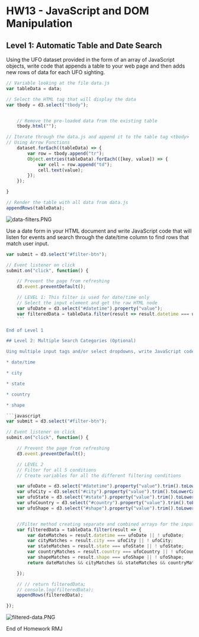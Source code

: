 
# HW13 - JavaScript and DOM Manipulation

## Level 1: Automatic Table and Date Search

Using the UFO dataset provided in the form of an array of JavaScript objects, write code that appends a table to your web page and then adds new rows of data for each UFO sighting.

```javascript
// Variable looking at the file data.js
var tableData = data;

// Select the HTML tag that will display the data
var tbody = d3.select("tbody");


    // Remove the pre-loaded data from the existing table
    tbody.html("");

// Iterate through the data.js and append it to the table tag <tbody>
// Using Arrow Functions
    dataset.forEach((tableData) => {
        var row = tbody.append("tr");
        Object.entries(tableData).forEach(([key, value]) => {
            var cell = row.append("td");
            cell.text(value);
        });
    });

}

// Render the table with all data from data.js
appendRows(tableData);
```

![data-filters.PNG](attachment:data-filters.PNG)

Use a date form in your HTML document and write JavaScript code that will listen for events and search through the date/time column to find rows that match user input.

```javascript
var submit = d3.select("#filter-btn");

// Event listener on click
submit.on("click", function() {

    // Prevent the page from refreshing
    d3.event.preventDefault();

    // LEVEL 1: This filter is used for date/time only
    // Select the input element and get the raw HTML node
    var ufoDate = d3.select("#datetime").property("value");
    var filteredData = tableData.filter(result => result.datetime === ufoDate);
    ```

End of Level 1

## Level 2: Multiple Search Categories (Optional)

Uing multiple input tags and/or select dropdowns, write JavaScript code so the user can to set multiple filters and search for UFO sightings using the following criteria based on the table columns:

* date/time

* city

* state

* country

* shape

```javascript
var submit = d3.select("#filter-btn");

// Event listener on click
submit.on("click", function() {

    // Prevent the page from refreshing
    d3.event.preventDefault();

    // LEVEL 2
    // Filter for all 5 conditions
    // Create variables for all the different filtering conditions

    var ufoDate = d3.select("#datetime").property("value").trim().toLowerCase();
    var ufoCity = d3.select("#city").property("value").trim().toLowerCase();
    var ufoState = d3.select("#state").property("value").trim().toLowerCase();
    var ufoCountry = d3.select("#country").property("value").trim().toLowerCase();
    var ufoShape = d3.select("#shape").property("value").trim().toLowerCase();


    //Filter method creating separate and combined arrays for the input fields
    var filteredData = tableData.filter(result => {
        var dateMatches = result.datetime === ufoDate || ! ufoDate;
        var cityMatches = result.city === ufoCity || ! ufoCity;
        var stateMatches = result.state === ufoState || ! ufoState;
        var countryMatches = result.country === ufoCountry || ! ufoCountry;
        var shapeMatches = result.shape === ufoShape || ! ufoShape;
        return dateMatches && cityMatches && stateMatches && countryMatches && shapeMatches;

    });

    // // return filteredData;
    // console.log(filteredData);
    appendRows(filteredData);

});
```

![filtered-data.PNG](attachment:filtered-data.PNG)

End of Homework RMJ


```python

```

